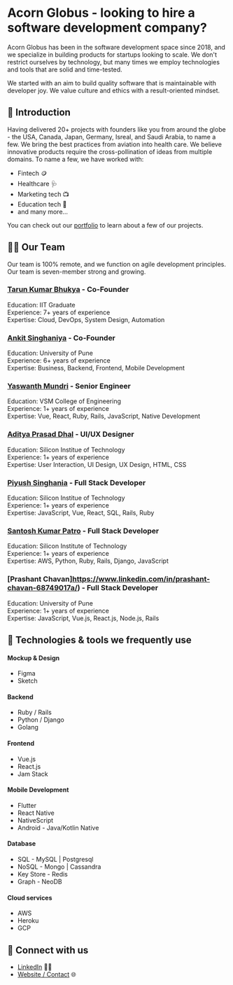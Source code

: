 # Acorn Globus - looking to hire a software development company?

Acorn Globus has been in the software development space since 2018, and we specialize in building products for startups looking to scale. We don't restrict ourselves by technology, but many times we employ technologies and tools that are solid and time-tested.

We started with an aim to build quality software that is maintainable with developer joy. We value culture and ethics with a result-oriented mindset.


## 👋 Introduction 
Having delivered 20+ projects with founders like you from around the globe - the USA, Canada, Japan, Germany, Isreal, and Saudi Arabia, to name a few. We bring the best practices from aviation into health care. We believe innovative products require the cross-pollination of ideas from multiple domains. To name a few, we have worked with:

- Fintech 🪙
- Healthcare 🩺
- Marketing tech 📺
- Education tech 🎒
- and many more...

You can check out our [portfolio](https://acornglobus.com#projects) to learn about a few of our projects.


## 👩‍💻 Our Team

Our team is 100% remote, and we function on agile development principles. Our team is seven-member strong and growing.

### [Tarun Kumar Bhukya](https://www.linkedin.com/in/tarun-kumar-bhukya-40168b85/) - Co-Founder
Education: IIT Graduate \
Experience: 7+ years of experience \
Expertise: Cloud, DevOps, System Design, Automation

### [Ankit Singhaniya](https://www.linkedin.com/in/ankitsinghaniyaz/) - Co-Founder
Education: University of Pune \
Experience: 6+ years of experience \
Expertise: Business, Backend, Frontend, Mobile Development

### [Yaswanth Mundri](https://www.linkedin.com/in/yaswanth-munduri-8976751b6/) - Senior Engineer
Education: VSM College of Engineering \
Experience: 1+ years of experience \
Expertise: Vue, React, Ruby, Rails, JavaScript, Native Development

### [Aditya Prasad Dhal](https://www.linkedin.com/in/dhaladitya108/) - UI/UX Designer
Education: Silicon Institue of Technology \
Experience: 1+ years of experience \
Expertise: User Interaction, UI Design, UX Design, HTML, CSS

### [Piyush Singhania](https://www.linkedin.com/in/piyushsinghaniya/) - Full Stack Developer
Education: Silicon Institue of Technology \
Experience: 1+ years of experience \
Expertise: JavaScript, Vue, React, SQL, Rails, Ruby

### [Santosh Kumar Patro](https://www.linkedin.com/in/skpatro11/) - Full Stack Developer
Education: Silicon Institute of Technology \
Experience: 1+ years of experience \
Expertise: AWS, Python, Ruby, Rails, Django, JavaScript

### [Prashant Chavan]https://www.linkedin.com/in/prashant-chavan-68749017a/) - Full Stack Developer
Education: University of Pune \
Experience: 1+ years of experience \
Expertise: JavaScript, Vue.js, React.js, Node.js, Rails

## 🍿 Technologies & tools we frequently use

#### Mockup & Design
- Figma
- Sketch

#### Backend
- Ruby / Rails
- Python / Django
- Golang

#### Frontend
- Vue.js
- React.js
- Jam Stack

#### Mobile Development
- Flutter
- React Native
- NativeScript
- Android - Java/Kotlin Native

#### Database
- SQL - MySQL | Postgresql
- NoSQL - Mongo | Cassandra
- Key Store - Redis
- Graph - NeoDB

#### Cloud services
- AWS
- Heroku
- GCP


## 🌈 Connect with us 

- [LinkedIn](https://www.linkedin.com/company/acornglobus/) 👨‍🏫
- [Website / Contact](https://acornglobus.com) 🌐





